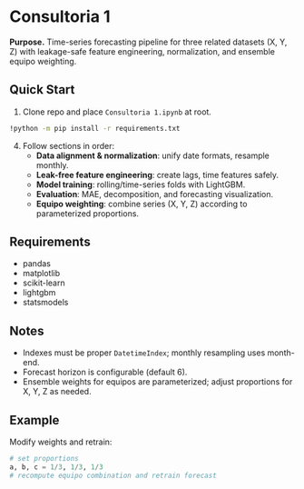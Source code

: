 # Consultoria 1

**Purpose.** Time-series forecasting pipeline for three related datasets (X, Y, Z) with leakage-safe feature engineering, normalization, and ensemble equipo weighting.

## Quick Start

1. Clone repo and place `Consultoria 1.ipynb` at root.

```bash
!python -m pip install -r requirements.txt
```

4. Follow sections in order:
   - **Data alignment & normalization**: unify date formats, resample monthly.
   - **Leak-free feature engineering**: create lags, time features safely.
   - **Model training**: rolling/time-series folds with LightGBM.
   - **Evaluation**: MAE, decomposition, and forecasting visualization.
   - **Equipo weighting**: combine series (X, Y, Z) according to parameterized proportions.

## Requirements

- pandas
- matplotlib
- scikit-learn
- lightgbm
- statsmodels

## Notes

- Indexes must be proper `DatetimeIndex`; monthly resampling uses month-end.
- Forecast horizon is configurable (default 6).
- Ensemble weights for equipos are parameterized; adjust proportions for X, Y, Z as needed.

## Example

Modify weights and retrain:
```python
# set proportions
a, b, c = 1/3, 1/3, 1/3
# recompute equipo combination and retrain forecast
```
